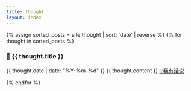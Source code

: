 ```yaml
---
title: thought
layout: index
---
```

{% assign sorted_posts = site.thought | sort: 'date' | reverse %}
{% for thought in sorted_posts %}

<section class="tiny-think">
<h3>💭 {{ thought.title }}</h3>
<time datetime="{{ thought.date | date: "%Y-%m-%d" }}">{{ thought.date | date: "%Y-%m-%d" }}</time>
{{ thought.content }}
<a href="{{ thought.url }}#comments" title="{{ thought.title }}">💡我有话说</a>
</section>

{% endfor %}
